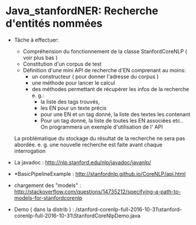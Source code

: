 # Java_stanfordNER: Recherche d'entités nommées   

- Tâche à effectuer: 
     - Compréhension du fonctionnement de la classe StanfordCoreNLP ( voir plus bas )
     - Constitution d'un corpus de test
     - Définition d'une mini  API de recherche d'EN comprenant au moins:
        - un constructeur ( pour donner l'adresse du corpus )
        - une méthode pour lancer le calcul
        - des méthodes permettant de récupérer les infos de la recherche e. g.:
            * la liste des tags trouvés, 
            * les EN pour un texte précis
            * pour une EN et un tag donné, la liste des textes les contenant
            * Pour un tag donné, la liste de toutes les EN associées
        etc..
    On programmera un exemple d'utilisation de l' API 
    
    
    La problématique du stockage du résultat de la recherche ne sera pas abordée.
    e. g. une nouvelle recherche est faite avant chaque interrogation


- La javadoc : http://nlp.stanford.edu/nlp/javadoc/javanlp/
- *BasicPipelineExample : http://stanfordnlp.github.io/CoreNLP/api.html
- chargement des "models" : http://stackoverflow.com/questions/14735212/specifying-a-path-to-models-for-stanfordcorenlp
- Demo ( dans la distrib ) : <yourdistrib>/stanford-corenlp-full-2016-10-31\stanford-corenlp-full-2016-10-31\StanfordCoreNlpDemo.java
